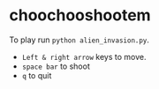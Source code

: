 # choochooshootem

To play run `python alien_invasion.py`.

- `Left & right arrow` keys to move.
- `space bar` to shoot
- `q` to quit